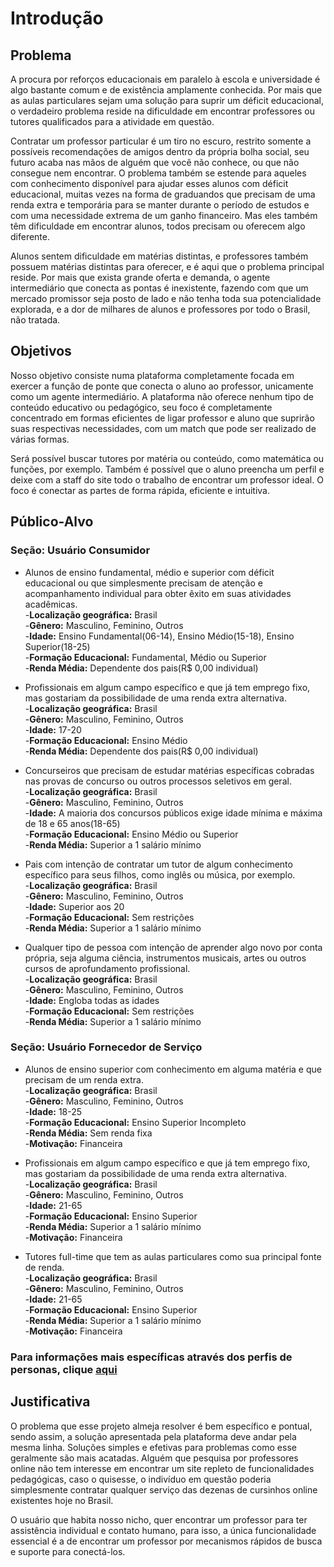 # Introdução

## Problema
A procura por reforços educacionais em paralelo à escola e universidade é algo bastante comum e de existência amplamente conhecida. Por mais que as aulas particulares sejam uma solução para suprir um déficit educacional, o verdadeiro problema reside na dificuldade em encontrar professores ou tutores qualificados para a atividade em questão. 

Contratar um professor particular é um tiro no escuro, restrito somente a possíveis recomendações de amigos dentro da própria bolha social, seu futuro acaba nas mãos de alguém que você não conhece, ou que não consegue nem encontrar. O problema também se estende para aqueles com conhecimento disponível para ajudar esses alunos com déficit educacional, muitas vezes  na forma de graduandos que precisam de uma renda extra e temporária para se manter durante o período de estudos e com uma necessidade extrema de um ganho financeiro. Mas eles também têm dificuldade em encontrar alunos, todos precisam ou oferecem algo diferente. 

Alunos sentem dificuldade em matérias distintas, e professores também possuem matérias distintas para oferecer, e é aqui que o problema principal reside. Por mais que exista grande oferta e demanda, o agente intermediário que conecta as pontas é inexistente, fazendo com que um mercado promissor seja posto de lado e não tenha toda sua potencialidade explorada, e a dor de milhares de alunos e professores por todo o Brasil, não tratada.


## Objetivos 

Nosso objetivo consiste numa plataforma completamente focada em exercer a função de ponte que conecta o aluno ao professor, unicamente como um agente intermediário.
A plataforma não oferece nenhum tipo de conteúdo educativo ou pedagógico, seu foco é completamente concentrado em formas eficientes de ligar professor e aluno que suprirão suas respectivas necessidades, com um match que pode ser realizado de várias formas.

Será possível buscar tutores por matéria ou conteúdo, como matemática ou funções, por exemplo. Também é possível que o aluno preencha um perfil e deixe com a staff do site todo o trabalho de encontrar um professor ideal. O foco é conectar as partes de forma rápida, eficiente e intuitiva.


## Público-Alvo
### **Seção: Usuário Consumidor**
 * Alunos de ensino fundamental, médio e superior com déficit educacional ou que simplesmente  precisam de atenção e acompanhamento individual para obter êxito em suas atividades acadêmicas.\
  -**Localização geográfica:** Brasil\
  -**Gênero:** Masculino, Feminino, Outros\
  -**Idade:** Ensino Fundamental(06-14), Ensino Médio(15-18), Ensino Superior(18-25)\
  -**Formação Educacional:** Fundamental, Médio ou Superior\
  -**Renda Média:** Dependente dos pais(R$ 0,00 individual)
  
 * Profissionais em algum campo específico e que já tem emprego fixo, mas gostariam da possibilidade de uma renda extra alternativa.\
  -**Localização geográfica:** Brasil\
  -**Gênero:** Masculino, Feminino, Outros\
  -**Idade:** 17-20\
  -**Formação Educacional:** Ensino Médio \
  -**Renda Média:** Dependente dos pais(R$ 0,00 individual)
  
 * Concurseiros que precisam de estudar matérias específicas cobradas nas provas de concurso ou outros processos seletivos em geral.\
  -**Localização geográfica:** Brasil\
  -**Gênero:** Masculino, Feminino, Outros\
  -**Idade:**  A maioria dos concursos públicos exige idade mínima e máxima de 18 e 65 anos(18-65)\
  -**Formação Educacional:** Ensino Médio ou Superior\
  -**Renda Média:**  Superior a 1 salário mínimo
  
 * Pais com intenção de contratar um tutor de algum conhecimento específico para seus filhos, como inglês ou música, por exemplo.\
  -**Localização geográfica:** Brasil\
  -**Gênero:** Masculino, Feminino, Outros\
  -**Idade:** Superior aos 20\
  -**Formação Educacional:** Sem restrições\
  -**Renda Média:**  Superior a 1 salário mínimo
  
 * Qualquer tipo de pessoa com intenção de aprender algo novo por conta própria, seja alguma ciência, instrumentos musicais, artes ou outros cursos de aprofundamento profissional.\
  -**Localização geográfica:** Brasil\
  -**Gênero:** Masculino, Feminino, Outros\
  -**Idade:** Engloba todas as idades\
  -**Formação Educacional:** Sem restrições\
  -**Renda Média:** Superior a 1 salário mínimo
  
### **Seção: Usuário Fornecedor de Serviço**
 * Alunos de ensino superior com conhecimento em alguma matéria e que precisam de um renda extra.\
  -**Localização geográfica:** Brasil\
  -**Gênero:** Masculino, Feminino, Outros\
  -**Idade:** 18-25\
  -**Formação Educacional:** Ensino Superior Incompleto\
  -**Renda Média:** Sem renda fixa\
  -**Motivação:** Financeira
  
 * Profissionais em algum campo específico e que já tem emprego fixo, mas gostariam da possibilidade de uma renda extra alternativa.\
  -**Localização geográfica:** Brasil\
  -**Gênero:** Masculino, Feminino, Outros\
  -**Idade:** 21-65\
  -**Formação Educacional:** Ensino Superior\
  -**Renda Média:** Superior a 1 salário mínimo\
  -**Motivação:** Financeira
  
 * Tutores full-time que tem as aulas particulares como sua principal fonte de renda.\
  -**Localização geográfica:** Brasil\
  -**Gênero:** Masculino, Feminino, Outros\
  -**Idade:** 21-65\
  -**Formação Educacional:** Ensino Superior\
  -**Renda Média:** Superior a 1 salário mínimo\
  -**Motivação:** Financeira

### Para informações mais específicas através dos perfis de personas, clique [aqui](https://github.com/ICEI-PUC-Minas-PPLCC-TI/tiaw-ppl-cc-m-20212-aulas-particulares-2/blob/master/Documentacao/01-DesignThinking/03-PersonasMapaEmpatia.md)

## Justificativa

O problema que esse projeto almeja resolver é bem específico e pontual, sendo assim, a solução apresentada pela plataforma deve andar pela mesma linha. Soluções simples e efetivas para problemas como esse geralmente são mais acatadas. Alguém que pesquisa por professores online não tem interesse em encontrar um site repleto de funcionalidades pedagógicas, caso o quisesse, o indivíduo em questão poderia simplesmente contratar qualquer serviço das dezenas de cursinhos online existentes hoje no Brasil.

O usuário que habita nosso nicho, quer encontrar um professor para ter assistência individual e contato humano, para isso, a única funcionalidade essencial é a de encontrar um professor por mecanismos rápidos de busca e suporte para conectá-los.


